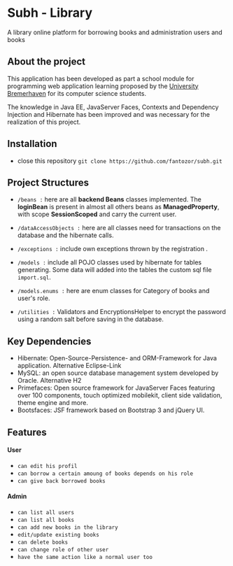 # Subh - Library
A library online platform for borrowing books and administration users and books
 
## About the project
This application has been developed as part a school module for programming web application learning  proposed by the [University Bremerhaven](https://www.hs-bremerhaven.de/start/) for its computer science students.

The knowledge in Java EE, JavaServer Faces, Contexts and Dependency Injection and Hibernate has been improved and was necessary for the realization of this project.

## Installation
* close this repository ``git clone https://github.com/fantozor/subh.git``

## Project Structures
* ``/beans :`` here are all **backend Beans** classes implemented. The **loginBean** is present in almost all others beans as **ManagedProperty**, with scope **SessionScoped** and carry the current user.

* ``/dataAccessObjects :`` here are all classes need for transactions on the database and the hibernate calls.

* ``/exceptions :`` include own exceptions thrown by the registration   .

* ``/models :`` include all POJO classes used by hibernate for tables generating. Some data will added into the tables the custom sql file ``import.sql``.

* ``/models.enums :`` here are enum classes for Category of books and user's role.

* ``/utilities :`` Validators and EncryptionsHelper to encrypt the password using a random salt before saving in the database.

## Key Dependencies
- Hibernate: Open-Source-Persistence- and ORM-Framework for Java application. Alternative Eclipse-Link
- MySQL: an open source database management system developed by Oracle. Alternative  H2
- Primefaces: Open source framework for JavaServer Faces featuring over 100 components, touch optimized mobilekit, client side validation, theme engine and more.
- Bootsfaces: JSF framework based on Bootstrap 3 and jQuery UI.

## Features

#### User
* ``can edit his profil``
* ``can borrow a certain amoung of books depends on his role``
* ``can give back borrowed books``

#### Admin
* ``can list all users``
* ``can list all books``
* ``can add new books in the library``
* ``edit/update existing books``
* ``can delete books``
* ``can change role of other user``
* ``have the same action like a normal user too``
